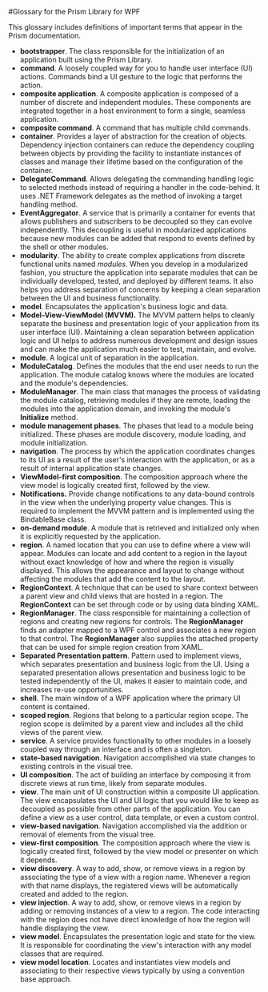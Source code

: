 #Glossary for the Prism Library for WPF 

This glossary includes definitions of important terms that appear in the Prism documentation.

- **bootstrapper**. The class responsible for the initialization of an application built using the Prism Library.
- **command**. A loosely coupled way for you to handle user interface (UI) actions. Commands bind a UI gesture to the logic that performs the action.
- **composite application**. A composite application is composed of a number of discrete and independent modules. These components are integrated together in a host environment to form a single, seamless application.
- **composite command**. A command that has multiple child commands.
- **container**. Provides a layer of abstraction for the creation of objects. Dependency injection containers can reduce the dependency coupling between objects by providing the facility to instantiate instances of classes and manage their lifetime based on the configuration of the container.
- **DelegateCommand**. Allows delegating the commanding handling logic to selected methods instead of requiring a handler in the code-behind. It uses .NET Framework delegates as the method of invoking a target handling method.
- **EventAggregator**. A service that is primarily a container for events that allows publishers and subscribers to be decoupled so they can evolve independently. This decoupling is useful in modularized applications because new modules can be added that respond to events defined by the shell or other modules.
- **modularity**. The ability to create complex applications from discrete functional units named *modules*. When you develop in a modularized fashion, you structure the application into separate modules that can be individually developed, tested, and deployed by different teams. It also helps you address separation of concerns by keeping a clean separation between the UI and business functionality.
- **model**. Encapsulates the application's business logic and data.
- **Model-View-ViewModel (MVVM).** The MVVM pattern helps to cleanly separate the business and presentation logic of your application from its user interface (UI). Maintaining a clean separation between application logic and UI helps to address numerous development and design issues and can make the application much easier to test, maintain, and evolve.
- **module**. A logical unit of separation in the application.
- **ModuleCatalog**. Defines the modules that the end user needs to run the application. The module catalog knows where the modules are located and the module's dependencies.
- **ModuleManager**. The main class that manages the process of validating the module catalog, retrieving modules if they are remote, loading the modules into the application domain, and invoking the module's **Initialize** method.
- **module management phases**. The phases that lead to a module being initialized. These phases are module discovery, module loading, and module initialization.
- **navigation**. The process by which the application coordinates changes to its UI as a result of the user's interaction with the application, or as a result of internal application state changes.
- **ViewModel-first composition**. The composition approach where the view model is logically created first, followed by the view.
- **Notifications.** Provide change notifications to any data-bound controls in the view when the underlying property value changes. This is required to implement the MVVM pattern and is implemented using the BindableBase class.
- **on-demand module**. A module that is retrieved and initialized only when it is explicitly requested by the application.
- **region**. A named location that you can use to define where a view will appear. Modules can locate and add content to a region in the layout without exact knowledge of how and where the region is visually displayed. This allows the appearance and layout to change without affecting the modules that add the content to the layout.
- **RegionContext**. A technique that can be used to share context between a parent view and child views that are hosted in a region. The **RegionContext** can be set through code or by using data binding XAML.
- **RegionManager**. The class responsible for maintaining a collection of regions and creating new regions for controls. The **RegionManager** finds an adapter mapped to a WPF control and associates a new region to that control. The **RegionManager** also supplies the attached property that can be used for simple region creation from XAML.
- **Separated Presentation pattern**. Pattern used to implement views, which separates presentation and business logic from the UI. Using a separated presentation allows presentation and business logic to be tested independently of the UI, makes it easier to maintain code, and increases re-use opportunities.
- **shell**. The main window of a WPF application where the primary UI content is contained.
- **scoped region**. Regions that belong to a particular region scope. The region scope is delimited by a parent view and includes all the child views of the parent view.
- **service**. A service provides functionality to other modules in a loosely coupled way through an interface and is often a singleton.
- **state-based navigation**. Navigation accomplished via state changes to existing controls in the visual tree.
- **UI composition**. The act of building an interface by composing it from discrete views at run time, likely from separate modules.
- **view**. The main unit of UI construction within a composite UI application. The view encapsulates the UI and UI logic that you would like to keep as decoupled as possible from other parts of the application. You can define a view as a user control, data template, or even a custom control.
- **view-based navigation**. Navigation accomplished via the addition or removal of elements from the visual tree.
- **view-first composition**. The composition approach where the view is logically created first, followed by the view model or presenter on which it depends.
- **view discovery**. A way to add, show, or remove views in a region by associating the type of a view with a region name. Whenever a region with that name displays, the registered views will be automatically created and added to the region.
- **view injection**. A way to add, show, or remove views in a region by adding or removing instances of a view to a region. The code interacting with the region does not have direct knowledge of how the region will handle displaying the view.
- **view model**. Encapsulates the presentation logic and state for the view. It is responsible for coordinating the view's interaction with any model classes that are required.
- **view model location**. Locates and instantiates view models and associating to their respective views typically by using a convention base approach.

